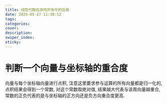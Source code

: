 ```yaml
---
title: 线性代数在游戏开发中的应用
date: 2025-05-27 11:38:12
tags:
categories:
cover:
description:
swiper_index:
sticky:
---
```


# 判断一个向量与坐标轴的重合度

向量与每个坐标轴向量进行点积, 注意这里要求参与运算的所有向量都是归一化的, 点积结果会得到一个常数, 对这个常数取绝对值, 结果越大代表与该周向量越重合, 常数的正负代表的是与坐标轴的正方向还是负方向重合度更高. 